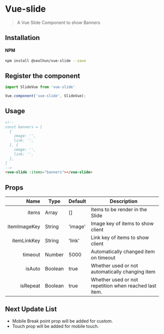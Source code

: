 # Vue-slide

> A Vue Slide Component to show Banners

## Installation
#### NPM

```bash
npm install @seolhun/vue-slide --save
```

## Register the component

```js
import SlideVue from 'vue-slide'
```

```js
Vue.component('vue-slide', SlideVue);
```

## Usage

```html
<!--
const banners = [
  {
    image: '',
    link: '',
  }, {
    image: '',
    link: '',
  },
]
-->
<vue-slide :items="banners"></vue-slide>
```

## Props
| Name | Type | Default | Description |
| ---:| --- | ---| --- |
| items | Array | [] | Items to be render in the Slide |
| itemImageKey | String | 'image' | Image key of items to show client |
| itemLinkKey | String | 'link' | Link key of items to show client |
| timeout | Number | 5000 | Automatically changed item on timeout |
| isAuto | Boolean | true | Whether used or not automatically changing item |
| isRepeat | Boolean | true | Whether used or not repetition when reached last item. |

<!-- | touch | Boolean | true | Whether used or not flip using touch action | -->

## Next Update List
- Mobile Break point prop will be added for custom.
- Touch prop will be added for mobile touch.
